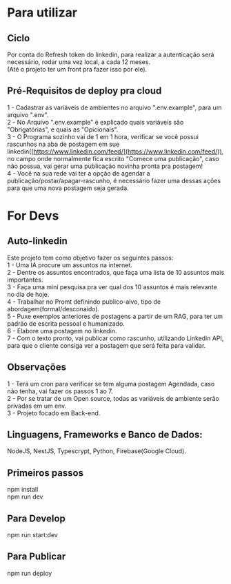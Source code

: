 # Para utilizar

## Ciclo

Por conta do Refresh token do linkedin, para realizar a autenticação será necessário, rodar uma vez local, a cada 12 meses.  
(Até o projeto ter um front pra fazer isso por ele).

## Pré-Requisitos de deploy pra cloud

1 - Cadastrar as variáveis de ambientes no arquivo ".env.example", para um arquivo ".env".  
2 - No Arquivo ".env.example" é explicado quais variáveis são "Obrigatórias", e quais as "Opicionais".  
3 - O Programa sozinho vai de 1 em 1 hora, verificar se você possui rascunhos na aba de postagem em sue linkedin([https://www.linkedin.com/feed/](https://www.linkedin.com/feed/)), no campo onde normalmente fica escrito "Comece uma publicação", caso não possua, vai gerar uma publicação novinha pronta pra postagem!  
4 - Você na sua rede vai ter a opção de agendar a publicação/postar/apagar-rascunho, é necessário fazer uma dessas ações para que uma nova postagem seja gerada.  

# For Devs

## Auto-linkedin

Este projeto tem como objetivo fazer os seguintes passos:  
1 - Uma IA procure um assuntos na internet.  
2 - Dentre os assuntos encontrados, que faça uma lista de 10 assuntos mais importantes.  
3 - Faça uma mini pesquisa pra ver qual dos 10 assuntos é mais relevante no dia de hoje.  
4 - Trabalhar no Promt definindo publico-alvo, tipo de abordagem(formal/desconaido).  
5 - Puxe exemplos anteriores de postagens a partir de um RAG, para ter um padrão de escrita pessoal e humanizado.  
6 - Elabore uma postagem no linkedin.  
7 - Com o texto pronto, vai publicar como rascunho, utilizando Linkedin API, para que o cliente consiga ver a postagem que será feita para validar.

## Observações

1 - Terá um cron para verificar se tem alguma postagem Agendada, caso não tenha, vai fazer os passos 1 ao 7.  
2 - Por se tratar de um Open source, todas as variáveis de ambiente serão privadas em um env.  
3 - Projeto focado em Back-end.

## Linguagens, Frameworks e Banco de Dados:

NodeJS, NestJS, Typescrypt, Python, Firebase(Google Cloud).

## Primeiros passos

npm install  
npm run dev  

## Para Develop

npm run start:dev

## Para Publicar

npm run deploy
